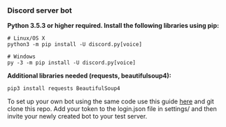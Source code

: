 ### Discord server bot

**Python 3.5.3 or higher required. Install the following libraries using pip:**

```
# Linux/OS X
python3 -m pip install -U discord.py[voice]

# Windows
py -3 -m pip install -U discord.py[voice]
```

**Additional libraries needed (requests, beautifulsoup4):**
```
pip3 install requests BeautifulSoup4
```

To set up your own bot using the same code use this guide [here](https://discordpy.readthedocs.io/en/latest/discord.html) and git clone this repo. Add your token to the login.json file in settings/ and then invite your newly created bot to your test server.
